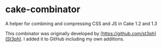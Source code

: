 cake-combinator
===============

A helper for combining and compressing CSS and JS in Cake 1.2 and 1.3

This combinator was originally developed by [https://github.com/st3ph](St3ph).
I added it to GitHub including my own additions.